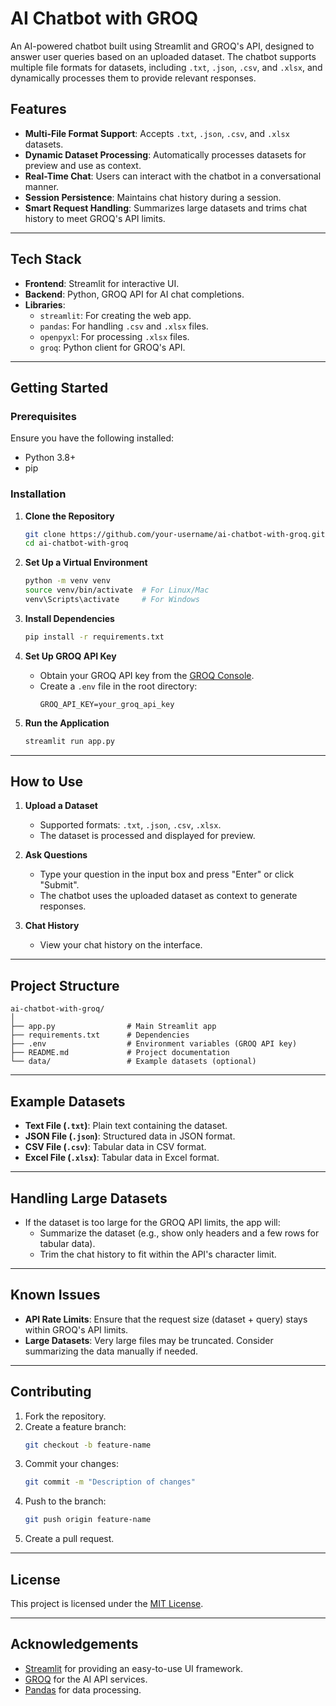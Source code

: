 # **AI Chatbot with GROQ**  
An AI-powered chatbot built using Streamlit and GROQ's API, designed to answer user queries based on an uploaded dataset. The chatbot supports multiple file formats for datasets, including `.txt`, `.json`, `.csv`, and `.xlsx`, and dynamically processes them to provide relevant responses.  

## **Features**  
- **Multi-File Format Support**: Accepts `.txt`, `.json`, `.csv`, and `.xlsx` datasets.  
- **Dynamic Dataset Processing**: Automatically processes datasets for preview and use as context.  
- **Real-Time Chat**: Users can interact with the chatbot in a conversational manner.  
- **Session Persistence**: Maintains chat history during a session.  
- **Smart Request Handling**: Summarizes large datasets and trims chat history to meet GROQ's API limits.  

---

## **Tech Stack**  
- **Frontend**: Streamlit for interactive UI.  
- **Backend**: Python, GROQ API for AI chat completions.  
- **Libraries**:  
  - `streamlit`: For creating the web app.  
  - `pandas`: For handling `.csv` and `.xlsx` files.  
  - `openpyxl`: For processing `.xlsx` files.  
  - `groq`: Python client for GROQ's API.  

---

## **Getting Started**  

### **Prerequisites**  
Ensure you have the following installed:  
- Python 3.8+  
- pip  

### **Installation**  

1. **Clone the Repository**  
   ```bash
   git clone https://github.com/your-username/ai-chatbot-with-groq.git
   cd ai-chatbot-with-groq
   ```

2. **Set Up a Virtual Environment**  
   ```bash
   python -m venv venv
   source venv/bin/activate  # For Linux/Mac
   venv\Scripts\activate     # For Windows
   ```

3. **Install Dependencies**  
   ```bash
   pip install -r requirements.txt
   ```

4. **Set Up GROQ API Key**  
   - Obtain your GROQ API key from the [GROQ Console](https://console.groq.com/).  
   - Create a `.env` file in the root directory:  
     ```env
     GROQ_API_KEY=your_groq_api_key
     ```  

5. **Run the Application**  
   ```bash
   streamlit run app.py
   ```  

---

## **How to Use**  

1. **Upload a Dataset**  
   - Supported formats: `.txt`, `.json`, `.csv`, `.xlsx`.  
   - The dataset is processed and displayed for preview.  

2. **Ask Questions**  
   - Type your question in the input box and press "Enter" or click "Submit".  
   - The chatbot uses the uploaded dataset as context to generate responses.  

3. **Chat History**  
   - View your chat history on the interface.  

---

## **Project Structure**  
```
ai-chatbot-with-groq/
│
├── app.py                # Main Streamlit app
├── requirements.txt      # Dependencies
├── .env                  # Environment variables (GROQ API key)
├── README.md             # Project documentation
└── data/                 # Example datasets (optional)
```

---

## **Example Datasets**  

- **Text File (`.txt`)**: Plain text containing the dataset.  
- **JSON File (`.json`)**: Structured data in JSON format.  
- **CSV File (`.csv`)**: Tabular data in CSV format.  
- **Excel File (`.xlsx`)**: Tabular data in Excel format.  

---

## **Handling Large Datasets**  
- If the dataset is too large for the GROQ API limits, the app will:  
  - Summarize the dataset (e.g., show only headers and a few rows for tabular data).  
  - Trim the chat history to fit within the API's character limit.  

---

## **Known Issues**  
- **API Rate Limits**: Ensure that the request size (dataset + query) stays within GROQ's API limits.  
- **Large Datasets**: Very large files may be truncated. Consider summarizing the data manually if needed.  

---

## **Contributing**  
1. Fork the repository.  
2. Create a feature branch:  
   ```bash
   git checkout -b feature-name
   ```  
3. Commit your changes:  
   ```bash
   git commit -m "Description of changes"
   ```  
4. Push to the branch:  
   ```bash
   git push origin feature-name
   ```  
5. Create a pull request.  

---

## **License**  
This project is licensed under the [MIT License](LICENSE).  

---

## **Acknowledgements**  
- [Streamlit](https://streamlit.io/) for providing an easy-to-use UI framework.  
- [GROQ](https://groq.com/) for the AI API services.  
- [Pandas](https://pandas.pydata.org/) for data processing.  
